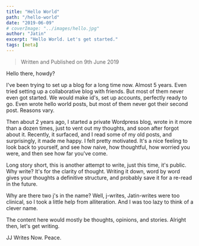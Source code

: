 ```yaml
---
title: "Hello World"
path: "/hello-world"
date: "2019-06-09"
# coverImage: "../images/hello.jpg"
author: "Jatin"
excerpt: "Hello World. Let's get started."
tags: [meta]
---
```


> Written and Published on 9th June 2019

Hello there, howdy?

I've been trying to set up a blog for a long time now. Almost 5 years. Even tried setting up a collaborative blog with friends. But most of them never even got started. We would make id's, set up accounts, perfectly ready to go. Even wrote hello world posts, but most of them never got their second post. Reasons vary.

Then about 2 years ago, I started a private Wordpress blog, wrote in it more than a dozen times, just to vent out my thoughts, and soon after forgot about it. Recently, it surfaced, and I read some of my old posts, and surprisingly, it made me happy. I felt pretty motivated. It's a nice feeling to look back to yourself, and see how naive, how thoughtful, how worried you were, and then see how far you've come.

Long story short, this is another attempt to write, just this time, it's public. Why write? It's for the clarity of thought. Writing it down, word by word gives your thoughts a definitive structure, and probably save it for a re-read in the future.

Why are there two j's in the name? Well, j-writes, Jatin-writes were too clinical, so I took a little help from alliteration. And I was too lazy to think of a clever name.

The content here would mostly be thoughts, opinions, and stories. Alright then, let's get writing.

JJ Writes Now.
Peace.
